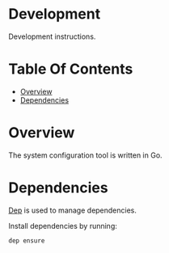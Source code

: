 # Development
Development instructions.

# Table Of Contents
- [Overview](#overview)
- [Dependencies](#dependencies)

# Overview
The system configuration tool is written in Go.

# Dependencies
[Dep](https://golang.github.io/dep/) is used to manage dependencies.  

Install dependencies by running:

```
dep ensure
```
